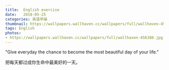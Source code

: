 ```yaml
---
title:  English exercise
date:   2018-05-25
categories: 英语早操
thumbnail: https://wallpapers.wallhaven.cc/wallpapers/full/wallhaven-456380.jpg
tags: English
photos:
- https://wallpapers.wallhaven.cc/wallpapers/full/wallhaven-456380.jpg
---
```


"Give everyday the chance to become the most beautiful day of your life."
<p>把每天都过成你生命中最美好的一天。</p>

